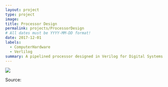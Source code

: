 ```yaml
---
layout: project
type: project
image: 
title: Processor Design
permalink: projects/ProcessorDesign
# All dates must be YYYY-MM-DD format!
date: 2017-12-01
labels:
  - ComputerHardware
  - Verlilog
summary: A pipelined processor designed in Verilog for Digital Systems and Computer Design Course (EE361).
---
```


<img class="ui medium right floated rounded image" src="../images/">

 
 
Source: <a href=""></a>

